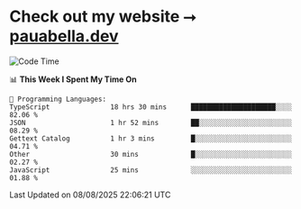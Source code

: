 # Check out my website ⭢ [pauabella.dev](https://pauabella.dev)

<!--START_SECTION:waka-->
![Code Time](http://img.shields.io/badge/Code%20Time-4%2C688%20hrs%2039%20mins-blue)

📊 **This Week I Spent My Time On** 

```text
💬 Programming Languages: 
TypeScript               18 hrs 30 mins      █████████████████████░░░░   82.06 % 
JSON                     1 hr 52 mins        ██░░░░░░░░░░░░░░░░░░░░░░░   08.29 % 
Gettext Catalog          1 hr 3 mins         █░░░░░░░░░░░░░░░░░░░░░░░░   04.71 % 
Other                    30 mins             █░░░░░░░░░░░░░░░░░░░░░░░░   02.27 % 
JavaScript               25 mins             ░░░░░░░░░░░░░░░░░░░░░░░░░   01.88 % 
```


 Last Updated on 08/08/2025 22:06:21 UTC
<!--END_SECTION:waka-->
